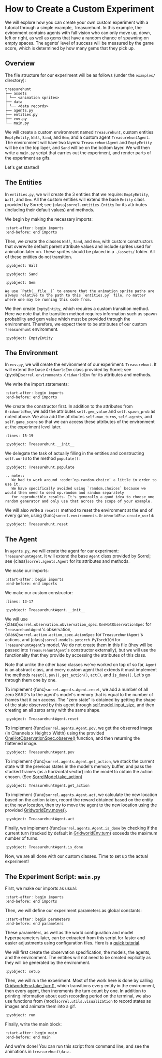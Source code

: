 # How to Create a Custom Experiment

We will explore how you can create your own custom experiment with a tutorial through a simple example, Treasurehunt. 
In this example, the evironment contains agents with full vision who can only move up, down, left or right, 
as well as gems that have a random chance of spawning on empty spaces. 
The agents' level of success will be measured by the game score, which is determined by how many gems that they pick up.


## Overview
The file structure for our experiment will be as follows (under the ``examples/`` directory):

```
treasurehunt
├── assets
│ └── <animation sprites>
├── data
│ └── <data records>
├── agents.py
├── entities.py
├── env.py
└── main.py
```

We will create a custom environment named `Treasurehunt`, custom entities `EmptyEntity`, `Wall`, `Sand`, and `Gem`, and a custom agent `TreasurehuntAgent`.
The environment will have two layers: `TreasurehuntAgent` and `EmptyEntity` will be on the top layer, and `Sand` will be on the bottom layer.
We will then write a `main.py` script that carries out the experiment, and render parts of the experiment as gifs.

Let's get started!

## The Entities
In ``entities.py``, we will create the 3 entities that we require: `EmptyEntity`, `Wall`, and `Gem`. 
All the custom entities will extend the base `Entity` class provided by Sorrel; see {class}`sorrel.entities.Entity` 
for its attributes (including their default values) and methods.

We begin by making the necessary imports:
```{literalinclude} /../../examples/treasurehunt/entities.py
:start-after: begin imports
:end-before: end imports
```

Then, we create the classes `Wall`, `Sand`, and `Gem`, with custom constructors that overwrite default parent attribute values and include sprites used for animation later on. 
These sprites should be placed in a ``./assets/`` folder. All of these entities do not transition.
```{literalinclude} /../../examples/treasurehunt/entities.py
:pyobject: Wall
```
```{literalinclude} /../../examples/treasurehunt/entities.py
:pyobject: Sand
```
```{literalinclude} /../../examples/treasurehunt/entities.py
:pyobject: Gem
```
```{note}
We use `Path(__file__)` to ensure that the animation sprite paths are always relative to the path to this `entities.py` file, no matter where one may be running this code from.
```

We then create `EmptyEntity`, which requires a custom transition method.
Here we note that the transition method requires information such as spawn probability and gem value which must be provided through the environment. 
Therefore, we expect them to be attributes of our custom `Treasurehunt` environment.
```{literalinclude} /../../examples/treasurehunt/entities.py
:pyobject: EmptyEntity
```

## The Environment
In ``env.py``, we will create the environment of our experiment: `Treasurehunt`. 
It will extend the base `GridworldEnv` class provided by Sorrel; 
see {py:obj}`sorrel.environments.GridworldEnv` for its attributes and methods.

We write the import statements:
```{literalinclude} /../../examples/treasurehunt/env.py
:start-after: begin imports
:end-before: end imports
```

We create the constructor first. In addition to the attributes from `GridworldEnv`, we add the attributes `self.gem_value` 
and `self.spawn_prob` as noted above. We also add the attributes `self.max_turns`, `self.agents`, and `self.game_score` 
so that we can access these attributes of the environment at the experiment level later.
```{literalinclude} /../../examples/treasurehunt/env.py
:lines: 15-19
```
```{literalinclude} /../../examples/treasurehunt/env.py
:pyobject: Treasurehunt.__init__
```

We delegate the task of actually filling in the entities and constructing `self.world` to the method `populate()`:
```{literalinclude} /../../examples/treasurehunt/env.py
:pyobject: Treasurehunt.populate
```

```{eval-rst}
.. note::
   We had to work around :code:`np.random.choice` a little in order to use it. 
   We have specifically avoided using `random.choices` because we would then need to seed np.random and random separately 
   for reproducible results. It's generally a good idea to choose one random generator and only use that across the scope of your example.
```

We will also write a `reset()` method to reset the environment at the end of every game, using {func}`sorrel.environments.GridworldEnv.create_world`:
```{literalinclude} /../../examples/treasurehunt/env.py
:pyobject: Treasurehunt.reset
```

## The Agent
In ``agents.py``, we will create the agent for our experiment: `TreasurehuntAgent`. 
It will extend the base `Agent` class provided by Sorrel; 
see {class}`sorrel.agents.Agent` for its attributes and methods. 

We make our imports:
```{literalinclude} /../../examples/treasurehunt/agents.py
:start-after: begin imports
:end-before: end imports
```

We make our custom constructor:
```{literalinclude} /../../examples/treasurehunt/agents.py
:lines: 13-17
```
```{literalinclude} /../../examples/treasurehunt/agents.py
:pyobject: TreasurehuntAgent.__init__
```

We will use {class}`sorrel.observation.obvservation_spec.OneHotObservationSpec` for `TreasurehuntAgent`'s observation, {class}`sorrel.action.action_spec.AcionSpec` for `TreasurehuntAgent`'s actions, and {class}`sorrel.models.pytorch.PyTorchIQN` for `TreasurehuntAgent`'s model.
We do not create them in this file (they will be passed into `TreasurehuntAgent`'s constructor externally), 
but we will use the functionality that they provide by accessing the attributes of this class.

Note that unlike the other base classes we've worked on top of so far, `Agent` is an abstract class, and every custom agent that extends it must implement the methods 
`reset()`, `pov()`, `get_action()`, `act()`, and `is_done()`. Let's go through them one by one. 

To implement {func}`sorrel.agents.Agent.reset`, we add a number of all zero SARD's to the agent's model's memory that is equal to the number of frames that it can access.
The "zero state" is obtained by getting the shape of the state observed by this agent through [self.model.input_size](#sorrel.models.base_model.SorrelModel.input_size), 
and then creating an all zeros array with the same shape.
```{literalinclude} /../../examples/treasurehunt/agents.py
:pyobject: TreasurehuntAgent.reset
```

To implement {func}`sorrel.agents.Agent.pov`, we get the observed image (in Channels x Height x Width) 
using the provided [OneHotObservationSpec.observe()](#sorrel.observation.observation_spec.OneHotObservationSpec.observe) function, and then returning the flattened image. 
```{literalinclude} /../../examples/treasurehunt/agents.py
:pyobject: TreasurehuntAgent.pov
```

To implement {func}`sorrel.agents.Agent.get_action`, we stack the current state with the previous states in the model's memory buffer, 
and pass the stacked frames (as a horizontal vector) into the model to obtain the action chosen. (See [SorrelModel.take_action](#sorrel.models.base_model.SorrelModel.take_action))
```{literalinclude} /../../examples/treasurehunt/agents.py
:pyobject: TreasurehuntAgent.get_action
```

To implement {func}`sorrel.agents.Agent.act`, we calculate the new location based on the action taken, 
record the reward obtained based on the entity at the new location, then try to move the agent to the new location using the provided [GridworldEnv.move()](#sorrel.environments.gridworld.GridworldEnv.move). 
```{literalinclude} /../../examples/treasurehunt/agents.py
:pyobject: TreasurehuntAgent.act
```

Finally, we implement {func}`sorrel.agents.Agent.is_done` by checking if the current turn (tracked by default in [GridworldEnv.turn](#sorrel.environments.gridworld.GridworldEnv.turn)) 
exceeds the maximum number of turns. 
```{literalinclude} /../../examples/treasurehunt/agents.py
:pyobject: TreasurehuntAgent.is_done
```

Now, we are all done with our custom classes. Time to set up the actual experiment!

## The Experiment Script: `main.py`
First, we make our imports as usual:
```{literalinclude} /../../examples/treasurehunt/main.py
:start-after: begin imports
:end-before: end imports
```

Then, we will define our experiment parameters as global constants:
```{literalinclude} /../../examples/treasurehunt/main.py
:start-after: begin parameters
:end-before: end parameters
```
These parameters, as well as the world configuration and model hyperparameters later, can be extracted from this script for faster and easier adjustments using configuration files. 
Here is a [quick tutorial](./configuration_files.md).

We will first create the observation specification, the models, the agents, and the environment. 
The entities will not need to be created explicitly as they will be generated by the environment.
```{literalinclude} /../../examples/treasurehunt/main.py
:pyobject: setup
```

Then, we will run the experiment. Most of the work here is done by calling [GridworldEnv.take_turn()](#sorrel.environments.gridworld.GridworldEnv.take_turn), 
which transitions every entity in the environment, then every agent, then increments the turn count by one. 
In addition to printing information about each recording period on the terminal, 
we also use functions from {mod}`sorrel.utils.visualization` to record states as images and animate them into a gif.
```{literalinclude} /../../examples/treasurehunt/main.py
:pyobject: run
```

Finally, write the main block:
```{literalinclude} /../../examples/treasurehunt/main.py
:start-after: begin main
:end-before: end main
```

And we're done! You can run this script from command line, and see the animations in `treasurehunt\data`.

